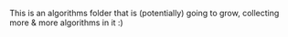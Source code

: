 This is an algorithms folder that is (potentially) going to grow, collecting
more & more algorithms in it :)
